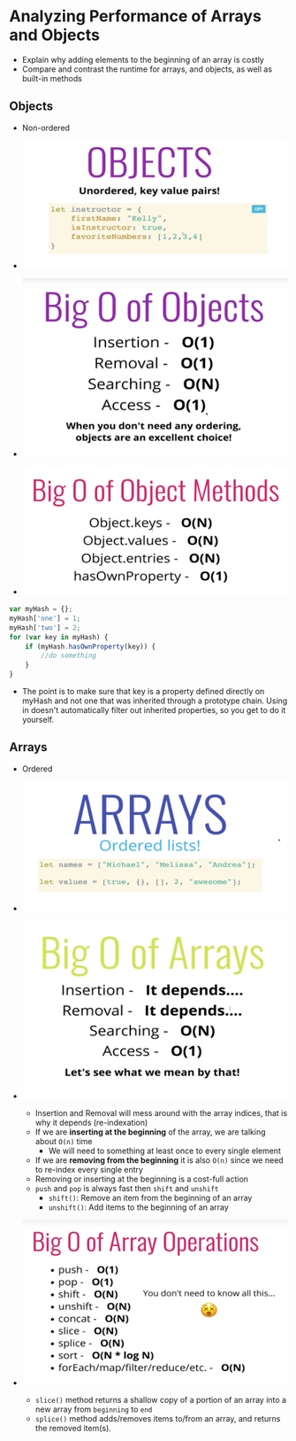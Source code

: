 # Analyzing Performance of Arrays and Objects

* Explain why adding elements to the beginning of an array is costly
* Compare and contrast the runtime for arrays, and objects, as well as built-in methods

## Objects

* Non-ordered

* ![example](./images/example.png)

* ![example1](./images/example1.png)

* ![example2](./images/example2.png)

```javascript
var myHash = {};
myHash['one'] = 1;
myHash['two'] = 2;
for (var key in myHash) {
    if (myHash.hasOwnProperty(key)) {
        //do something
    }
}
```

* The point is to make sure that key is a property defined directly on myHash and not one that was inherited through a prototype chain. Using in doesn't automatically filter out inherited properties, so you get to do it yourself.

## Arrays

* Ordered

* ![example3](./images/example3.png)

* ![example4](./images/example4.png)
  * Insertion and Removal will mess around with the array indices, that is why it depends (re-indexation)
  * If we are **inserting at the beginning** of the array, we are talking about `O(n)` time
    * We will need to something at least once to every single element
  * If we are **removing from the beginning** it is also `O(n)` since we need to re-index every single entry
  * Removing or inserting at the beginning is a cost-full action
  * `push` and `pop` is always fast then `shift` and `unshift`
    * `shift()`: Remove an item from the beginning of an array
    * `unshift()`: Add items to the beginning of an array

* ![example5](./images/example5.png)
  * `slice()` method returns a shallow copy of a portion of an array into a new array from `beginning` to `end`
  * `splice()` method adds/removes items to/from an array, and returns the removed item(s).
